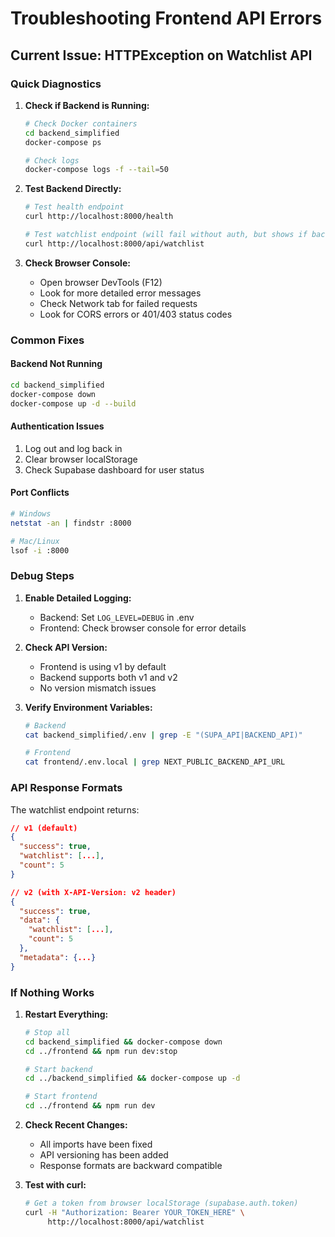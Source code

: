 # Troubleshooting Frontend API Errors

## Current Issue: HTTPException on Watchlist API

### Quick Diagnostics

1. **Check if Backend is Running:**
   ```bash
   # Check Docker containers
   cd backend_simplified
   docker-compose ps
   
   # Check logs
   docker-compose logs -f --tail=50
   ```

2. **Test Backend Directly:**
   ```bash
   # Test health endpoint
   curl http://localhost:8000/health
   
   # Test watchlist endpoint (will fail without auth, but shows if backend is up)
   curl http://localhost:8000/api/watchlist
   ```

3. **Check Browser Console:**
   - Open browser DevTools (F12)
   - Look for more detailed error messages
   - Check Network tab for failed requests
   - Look for CORS errors or 401/403 status codes

### Common Fixes

#### Backend Not Running
```bash
cd backend_simplified
docker-compose down
docker-compose up -d --build
```

#### Authentication Issues
1. Log out and log back in
2. Clear browser localStorage
3. Check Supabase dashboard for user status

#### Port Conflicts
```bash
# Windows
netstat -an | findstr :8000

# Mac/Linux  
lsof -i :8000
```

### Debug Steps

1. **Enable Detailed Logging:**
   - Backend: Set `LOG_LEVEL=DEBUG` in .env
   - Frontend: Check browser console for error details

2. **Check API Version:**
   - Frontend is using v1 by default
   - Backend supports both v1 and v2
   - No version mismatch issues

3. **Verify Environment Variables:**
   ```bash
   # Backend
   cat backend_simplified/.env | grep -E "(SUPA_API|BACKEND_API)"
   
   # Frontend
   cat frontend/.env.local | grep NEXT_PUBLIC_BACKEND_API_URL
   ```

### API Response Formats

The watchlist endpoint returns:
```json
// v1 (default)
{
  "success": true,
  "watchlist": [...],
  "count": 5
}

// v2 (with X-API-Version: v2 header)
{
  "success": true,
  "data": {
    "watchlist": [...],
    "count": 5
  },
  "metadata": {...}
}
```

### If Nothing Works

1. **Restart Everything:**
   ```bash
   # Stop all
   cd backend_simplified && docker-compose down
   cd ../frontend && npm run dev:stop
   
   # Start backend
   cd ../backend_simplified && docker-compose up -d
   
   # Start frontend
   cd ../frontend && npm run dev
   ```

2. **Check Recent Changes:**
   - All imports have been fixed
   - API versioning has been added
   - Response formats are backward compatible

3. **Test with curl:**
   ```bash
   # Get a token from browser localStorage (supabase.auth.token)
   curl -H "Authorization: Bearer YOUR_TOKEN_HERE" \
        http://localhost:8000/api/watchlist
   ```